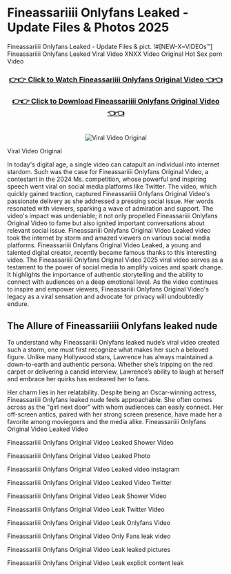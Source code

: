 # Fineassariiii Onlyfans Leaked - Update Files & Photos 2025

Fineassariiii Onlyfans Leaked - Update Files & pict. !#[NEW-X~VIDEOs™] Fineassariiii Onlyfans Leaked Viral Video XNXX Video Original Hot Sex porn Video
<br>
<div align="center">
<h3><a href="https://links2leaks.com/fineassariiii" rel="nofollow">👉👉 Click to Watch Fineassariiii Onlyfans Original Video 👈👈</a></h3>
<h3><a href="https://links2leaks.com/fineassariiii" rel="nofollow">👉👉 Click to Download Fineassariiii Onlyfans Original Video 👈👈</a></h3>
<br>
<a href="https://links2leaks.com/fineassariiii" rel="nofollow"><img src="https://i.ibb.co/Gkj2r4b/banner.png" alt="Viral Video Original" style="max-width: 100%; display: inline-block;" data-target="animated-image.originalImage"></a>
</div>

Viral Video Original

In today's digital age, a single video can catapult an individual into internet stardom. Such was the case for Fineassariiii Onlyfans Original Video, a contestant in the 2024 Ms. competition, whose powerful and inspiring speech went viral on social media platforms like Twitter.
The video, which quickly gained traction, captured Fineassariiii Onlyfans Original Video's passionate delivery as she addressed a pressing social issue. Her words resonated with viewers, sparking a wave of admiration and support. The video's impact was undeniable; it not only propelled Fineassariiii Onlyfans Original Video to fame but also ignited important conversations about relevant social issue.
Fineassariiii Onlyfans Original Video Leaked video took the internet by storm and amazed viewers on various social media platforms. Fineassariiii Onlyfans Original Video Leaked, a young and talented digital creator, recently became famous thanks to this interesting video.
The Fineassariiii Onlyfans Original Video 2025 viral video serves as a testament to the power of social media to amplify voices and spark change. It highlights the importance of authentic storytelling and the ability to connect with audiences on a deep emotional level. As the video continues to inspire and empower viewers, Fineassariiii Onlyfans Original Video's legacy as a viral sensation and advocate for privacy will undoubtedly endure.

<h2>The Allure of Fineassariiii Onlyfans leaked nude</h2>


To understand why Fineassariiii Onlyfans leaked nude’s viral video created such a storm, one must first recognize what makes her such a beloved figure. Unlike many Hollywood stars, Lawrence has always maintained a down-to-earth and authentic persona. Whether she’s tripping on the red carpet or delivering a candid interview, Lawrence’s ability to laugh at herself and embrace her quirks has endeared her to fans.

Her charm lies in her relatability. Despite being an Oscar-winning actress, Fineassariiii Onlyfans leaked nude feels approachable. She often comes across as the "girl next door" with whom audiences can easily connect. Her off-screen antics, paired with her strong screen presence, have made her a favorite among moviegoers and the media alike.
Fineassariiii Onlyfans Original Video Leaked Video

Fineassariiii Onlyfans Original Video Leaked Shower Video

Fineassariiii Onlyfans Original Video Leaked Photo

Fineassariiii Onlyfans Original Video Leaked video instagram

Fineassariiii Onlyfans Original Video Leaked Video Twitter

Fineassariiii Onlyfans Original Video Leak Shower Video

Fineassariiii Onlyfans Original Video Leak Twitter Video

Fineassariiii Onlyfans Original Video Leak Onlyfans Video

Fineassariiii Onlyfans Original Video Only Fans leak video

Fineassariiii Onlyfans Original Video Leak leaked pictures

Fineassariiii Onlyfans Original Video Leak explicit content leak